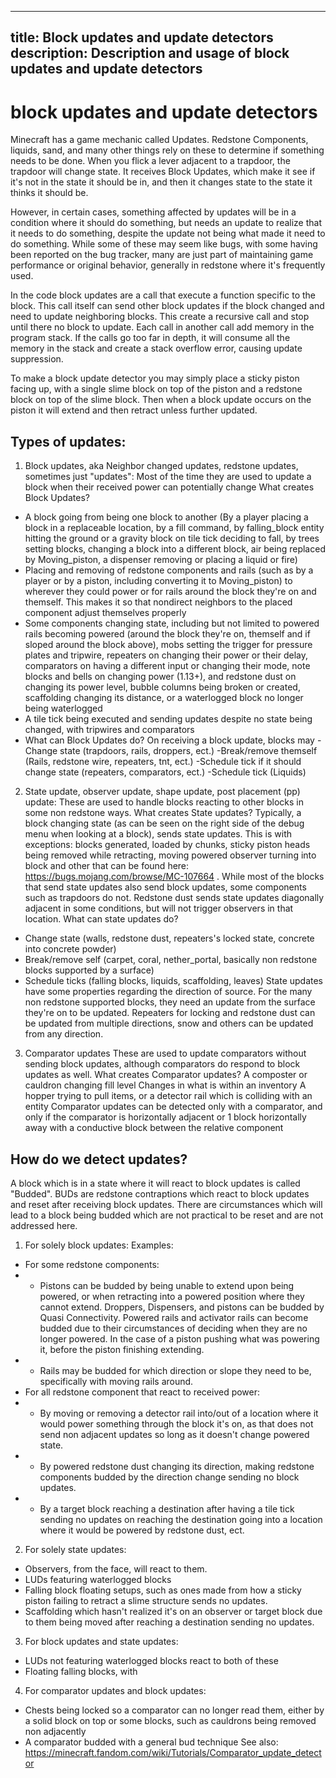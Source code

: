 
---
title: Block updates and update detectors
description: Description and usage of block updates and update detectors
---

# block updates and update detectors

Minecraft has a game mechanic called Updates. Redstone Components, liquids, sand, and many other things rely on these to determine if something needs to be done.
When you flick a lever adjacent to a trapdoor, the trapdoor will change state. It receives Block Updates, which make it see if it's not in the state it should be in, and then it changes state to the state it thinks it should be. 

However, in certain cases, something affected by updates will be in a condition where it should do something, but needs an update to realize that it needs to do something, despite the update not being what made it need to do something.  While some of these may seem like bugs, with some having been reported on the bug tracker, many are just part of maintaining game performance or original behavior, generally in redstone where it's frequently used.

In the code block updates are a call that execute a function specific to the block. This call itself can send other block updates if the block changed and need to update neighboring blocks. This create a recursive call and stop until there no block to update. Each call in another call add memory in the program stack. If the calls go too far in depth, it will consume all the memory in the stack and create a stack overflow error, causing update suppression.

To make a block update detector you may simply place a sticky piston facing up, with a single slime block on top of the piston and a redstone block on top of the slime block. Then when a block update occurs on the piston it will extend and then retract unless further updated.

## Types of updates:
1. Block updates, aka Neighbor changed updates, redstone updates, sometimes just "updates":
Most of the time they are used to update a block when their received power can potentially change
What creates Block Updates?
- A block going from being one block to another (By a player placing a block in a replaceable location, by a fill command, by falling_block entity hitting the ground or a gravity block on tile tick deciding to fall, by trees setting blocks, changing a block into a different block, air being replaced by Moving_piston, a dispenser removing or placing a liquid or fire)
- Placing and removing of redstone components and rails (such as by a player or by a piston, including converting it to Moving_piston) to wherever they could power or for rails around the block they're on and themself. This makes it so that nondirect neighbors to the placed component adjust themselves properly
- Some components changing state, including but not limited to powered rails becoming powered (around the block they're on, themself and if sloped around the block above), mobs setting the trigger for pressure plates and tripwire, repeaters on changing their power or their delay, comparators on having a different input or changing their mode, note blocks and bells on changing power (1.13+), and redstone dust on changing its power level, bubble columns being broken or created, scaffolding changing its distance, or a waterlogged block no longer being waterlogged
- A tile tick being executed and sending updates despite no state being changed, with tripwires and comparators
- What can Block Updates do?
On receiving a block update, blocks may
-Change state (trapdoors, rails, droppers, ect.)
-Break/remove themself (Rails, redstone wire, repeaters, tnt, ect.)
-Schedule tick if it should change state (repeaters, comparators, ect.)
-Schedule tick (Liquids)

2. State update, observer update, shape update, post placement (pp) update:
These are used to handle blocks reacting to other blocks in some non redstone ways.
What creates State updates?
Typically, a block changing state (as can be seen on the right side of the debug menu when looking at a block), sends state updates. This is with exceptions: blocks generated, loaded by chunks, sticky piston heads being removed while retracting, moving powered observer turning into block and other that can be found here: https://bugs.mojang.com/browse/MC-107664 .
While most of the blocks that send state updates also send block updates, some components such as trapdoors do not.
Redstone dust sends state updates diagonally adjacent in some conditions, but will not trigger observers in that location.
What can state updates do?
- Change state (walls, redstone dust, repeaters's locked state, concrete into concrete powder)
- Break/remove self (carpet, coral, nether_portal, basically non redstone blocks supported by a surface)
- Schedule ticks (falling blocks, liquids, scaffolding, leaves)
State updates have some properties regarding the direction of source. For the many non redstone supported blocks, they need an update from the surface they're on to be updated. 
Repeaters for locking and redstone dust can be updated from multiple directions, snow and others can be updated from any direction.

3. Comparator updates
These are used to update comparators without sending block updates, although comparators do respond to block updates as well.
What creates Comparator updates?
A composter or cauldron changing fill level
Changes in what is within an inventory
A hopper trying to pull items, or a detector rail which is colliding with an entity
Comparator updates can be detected only with a comparator, and only if the comparator is horizontally adjacent or 1 block horizontally away with a conductive block between the relative component 

## How do we detect updates?
A block which is in a state where it will react to block updates is called "Budded". BUDs are redstone contraptions which react to block updates and reset after receiving block updates. There are circumstances which will lead to a block being budded which are not practical to be reset and are not addressed here.
1. For solely block updates:
Examples:
- For some redstone components: 
- - Pistons can be budded by being unable to extend upon being powered, or when retracting into a powered position where they cannot extend.
Droppers, Dispensers, and pistons can be budded by Quasi Connectivity.
Powered rails and activator rails can become budded due to their circumstances of deciding when they are no longer powered.
In the case of a piston pushing what was powering it, before the piston finishing extending.
- - Rails may be budded for which direction or slope they need to be, specifically with moving rails around.
- For all redstone component that react to received power:
- - By moving or removing a detector rail into/out of a location where it would power something through the block it's on, as that does not send non adjacent updates so long as it doesn't change powered state.
- - By powered redstone dust changing its direction, making redstone components budded by the direction change sending no block updates.
- - By a target block reaching a destination after having a tile tick sending no updates on reaching the destination going into a location where it would be powered by redstone dust, ect. 

2. For solely state updates:
- Observers, from the face, will react to them.
- LUDs featuring waterlogged blocks
- Falling block floating setups, such as ones made from how a sticky piston failing to retract a slime structure sends no updates.
- Scaffolding which hasn't realized it's on an observer or target block due to them being moved after reaching a destination sending no updates.

3. For block updates and state updates:
- LUDs not featuring waterlogged blocks react to both of these
- Floating falling blocks, with 

4. For comparator updates and block updates:
- Chests being locked so a comparator can no longer read them, either by a solid block on top or some blocks, such as cauldrons being removed non adjacently
- A comparator budded with a general bud technique
See also:
 https://minecraft.fandom.com/wiki/Tutorials/Comparator_update_detector
